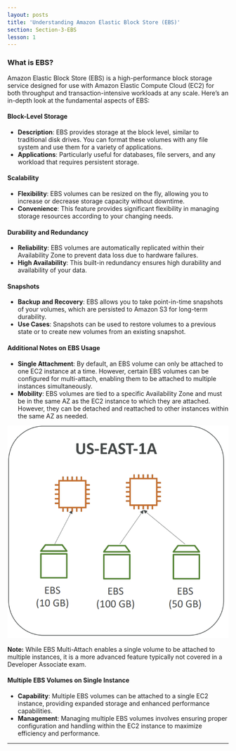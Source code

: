 ```yaml
---
layout: posts
title: 'Understanding Amazon Elastic Block Store (EBS)'
section: Section-3-EBS
lesson: 1
---
```


### What is EBS?

Amazon Elastic Block Store (EBS) is a high-performance block storage service designed for use with Amazon Elastic Compute Cloud (EC2) for both throughput and transaction-intensive workloads at any scale. Here’s an in-depth look at the fundamental aspects of EBS:

#### Block-Level Storage

- **Description**: EBS provides storage at the block level, similar to traditional disk drives. You can format these volumes with any file system and use them for a variety of applications.
- **Applications**: Particularly useful for databases, file servers, and any workload that requires persistent storage.

<!-- pagebreak -->

#### Scalability

- **Flexibility**: EBS volumes can be resized on the fly, allowing you to increase or decrease storage capacity without downtime.
- **Convenience**: This feature provides significant flexibility in managing storage resources according to your changing needs.

<!-- pagebreak -->

#### Durability and Redundancy

- **Reliability**: EBS volumes are automatically replicated within their Availability Zone to prevent data loss due to hardware failures.
- **High Availability**: This built-in redundancy ensures high durability and availability of your data.

<!-- pagebreak -->

#### Snapshots

- **Backup and Recovery**: EBS allows you to take point-in-time snapshots of your volumes, which are persisted to Amazon S3 for long-term durability.
- **Use Cases**: Snapshots can be used to restore volumes to a previous state or to create new volumes from an existing snapshot.

<!-- pagebreak -->

#### Additional Notes on EBS Usage

- **Single Attachment**: By default, an EBS volume can only be attached to one EC2 instance at a time. However, certain EBS volumes can be configured for multi-attach, enabling them to be attached to multiple instances simultaneously.
- **Mobility**: EBS volumes are tied to a specific Availability Zone and must be in the same AZ as the EC2 instance to which they are attached. However, they can be detached and reattached to other instances within the same AZ as needed.

![EBS Attachment](/assets/multiple-ebs.png)

**Note:** While EBS Multi-Attach enables a single volume to be attached to multiple instances, it is a more advanced feature typically not covered in a Developer Associate exam.

#### Multiple EBS Volumes on Single Instance

- **Capability**: Multiple EBS volumes can be attached to a single EC2 instance, providing expanded storage and enhanced performance capabilities.
- **Management**: Managing multiple EBS volumes involves ensuring proper configuration and handling within the EC2 instance to maximize efficiency and performance.

---
